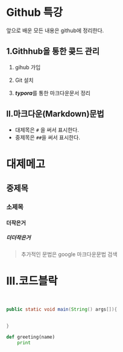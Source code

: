 # Github 특강 

앞으로 배운 모든 내용은 github에 정리한다.



## 1.Githhub을 통한 콪드 관리

1. gihub 가입

2. Git 설치
3. ***typora***를 통한 마크다운문서 정리



## ll.마크다운(Markdown)문법 

- 대제목은 `#` 을 써서 표시한다.
- 중제목은 `##`을 써서 표시한다.



# 대제메고

## 중제목

### 소제목

#### 더작은거

##### 더더작은거

> 추가적인 문법은 google 마크다운문법 검색 





# III.코드블락

​			

``` java
public static void main(String() args[]){
    	
    
}
```







```  python
def greeting(name)
	print
```

